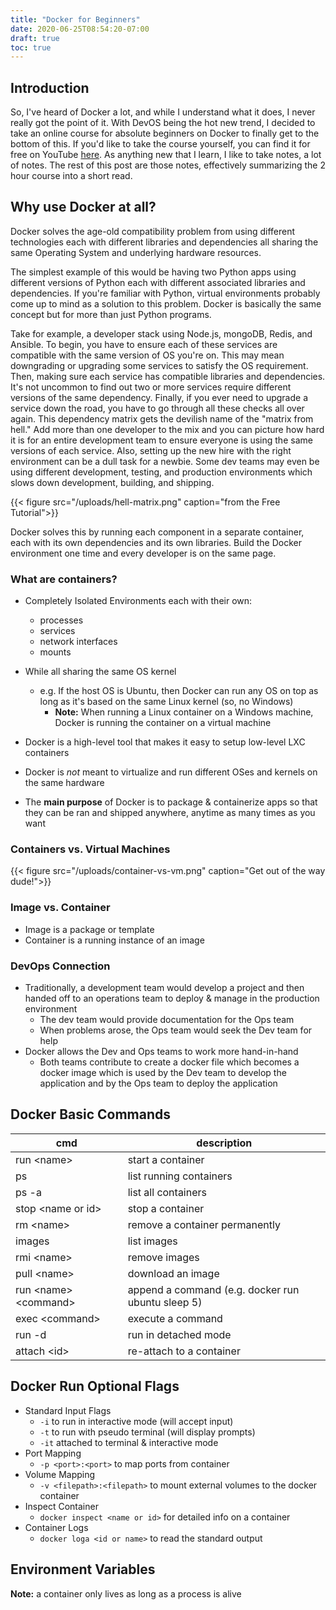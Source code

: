 ```yaml
---
title: "Docker for Beginners"
date: 2020-06-25T08:54:20-07:00
draft: true
toc: true
---
```


## Introduction

So, I've heard of Docker a lot, and while I understand what it does, I never really got the point of it. With DevOS being the hot new trend, I decided to take an online course for absolute beginners on Docker to finally get to the bottom of this. If you'd like to take the course yourself, you can find it for free on YouTube [here](https://youtu.be/fqMOX6JJhGo). As anything new that I learn, I like to take notes, a lot of notes. The rest of this post are those notes, effectively summarizing the 2 hour course into a short read. 



## Why use Docker at all?

Docker solves the age-old compatibility problem from using different technologies each with different libraries and dependencies all sharing the same Operating System and underlying hardware resources. 

The simplest example of this would be having two Python apps using different versions of Python each with different associated libraries and dependencies. If you're familiar with Python, virtual environments probably come up to mind as a solution to this problem. Docker is basically the same concept but for more than just Python programs.

Take for example, a developer stack using Node.js, mongoDB, Redis, and Ansible. To begin, you have to ensure each of these services are compatible with the same version of OS you're on. This may mean downgrading or upgrading some services to satisfy the OS requirement. Then, making sure each service has compatible libraries and dependencies. It's not uncommon to find out two or more services require different versions of the same dependency. Finally, if you ever need to upgrade a service down the road, you have to go through all these checks all over again. This dependency matrix gets the devilish name of the "matrix from hell." Add more than one developer to the mix and you can picture how hard it is for an entire development team to ensure everyone is using the same versions of each service. Also, setting up the new hire with the right environment can be a dull task for a newbie. Some dev teams may even be using different development, testing, and production environments which slows down development, building, and shipping.

{{< figure src="/uploads/hell-matrix.png" caption="from the Free Tutorial">}}

Docker solves this by running each component in a separate container, each with its own dependencies and its own libraries. Build the Docker environment one time and every developer is on the same page.

### What are containers?
* Completely Isolated Environments each with their own:
    * processes
    * services
    * network interfaces
    * mounts
* While all sharing the same OS kernel
    * e.g. If the host OS is Ubuntu, then Docker can run any OS on top as long as it's based on the same Linux kernel (so, no Windows)
        * **Note:** When running a Linux container on a Windows machine, Docker is running the container on a virtual machine  

* Docker is a high-level tool that makes it easy to setup low-level LXC containers
* Docker is *not* meant to virtualize and run different OSes and kernels on the same hardware
* The **main purpose** of Docker is to package & containerize apps so that they can be ran and shipped anywhere, anytime as many times as you want

### Containers vs. Virtual Machines
{{< figure src="/uploads/container-vs-vm.png" caption="Get out of the way dude!">}}

### Image vs. Container
* Image is a package or template
* Container is a running instance of an image

### DevOps Connection
* Traditionally, a development team would develop a project and then handed off to an operations team to deploy & manage in the production environment
    * The dev team would provide documentation for the Ops team
    * When problems arose, the Ops team would seek the Dev team for help
* Docker allows the Dev and Ops teams to work more hand-in-hand
    * Both teams contribute to create a docker file which becomes a docker image which is used by the Dev team to develop the application and by the Ops team to deploy the application

## Docker Basic Commands

| cmd                 | description                        |
| ------------------- | ---------------------------------- |
| run \<name> | start a container|
| ps | list running containers |
| ps -a | list all containers |
| stop \<name or id> | stop a container |
| rm \<name>| remove a container permanently|
| images | list images |
| rmi \<name> | remove images |
| pull \<name>| download an image|
| run \<name> \<command> | append a command (e.g. docker run ubuntu sleep 5)|
| exec \<command>| execute a command|
| run -d | run in detached mode|
| attach \<id> | re-attach to a container|

## Docker Run Optional Flags
* Standard Input Flags
    * `-i` to run in interactive mode (will accept input)
    * `-t` to run with pseudo terminal (will display prompts)
    * `-it` attached to terminal & interactive mode
* Port Mapping
    * `-p <port>:<port>` to map ports from container
* Volume Mapping
    * `-v <filepath>:<filepath>` to mount external volumes to the docker container
* Inspect Container
    * `docker inspect <name or id>` for detailed info on a container
* Container Logs
    * `docker loga <id or name>` to read the standard output

## Environment Variables




**Note:** a container only lives as long as a process is alive
